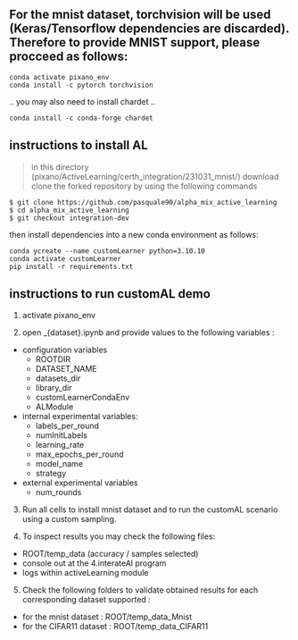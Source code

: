 ## For the mnist dataset, torchvision will be used (Keras/Tensorflow dependencies are discarded). Therefore to provide MNIST support, please procceed as follows:
```Pixano
conda activate pixano_env
conda install -c pytorch torchvision 
```
.. you may also need to install chardet ..
```
conda install -c conda-forge chardet
```

## instructions to install AL

> in this directory (pixano/ActiveLearning/certh_integration/231031_mnist/) download clone the forked repository by using the following commands
```customLearner
$ git clone https://github.com/pasquale90/alpha_mix_active_learning
$ cd alpha_mix_active_learning
$ git checkout integration-dev
```
then install dependencies into a new conda environment as follows:
```
conda ycreate --name customLearner python=3.10.10
conda activate customLearner
pip install -r requirements.txt
```

## instructions to run customAL demo

1. activate pixano_env

2. open _{dataset}.ipynb and provide values to the following variables : 
- configuration variables
    - ROOTDIR
    - DATASET_NAME
    - datasets_dir
    - library_dir
    - customLearnerCondaEnv
    - ALModule
- internal experimental variables:
    - labels_per_round
    - numInitLabels
    - learning_rate
    - max_epochs_per_round
    - model_name
    - strategy
- external experimental variables
    - num_rounds

3. Run all cells to install mnist dataset and to run the customAL scenario using a custom sampling.

4. To inspect results you may check the following files:
- ROOT/temp_data (accuracy / samples selected)
- console out at the 4.interateAl program
- logs within activeLearning module

5. Check the following folders to validate obtained results for each corresponding dataset supported :
- for the mnist dataset : ROOT/temp_data_Mnist
- for the CIFAR11 dataset : ROOT/temp_data_CIFAR11